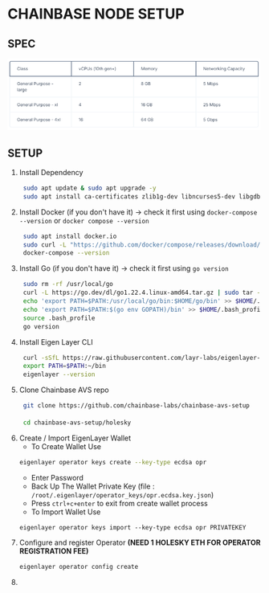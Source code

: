 # CHAINBASE NODE SETUP

## SPEC
![SPECIFICATION](assets/spec.png)


## SETUP
1. Install Dependency
   ```bash
    sudo apt update & sudo apt upgrade -y
    sudo apt install ca-certificates zlib1g-dev libncurses5-dev libgdbm-dev libnss3-dev curl git wget make jq build-essential pkg-config lsb-release libssl-dev libreadline-dev libffi-dev gcc screen unzip lz4 -y
   ```
2. Install Docker (if you don't have it) -> check it first using `docker-compose --version` or `docker compose --version`
   ```bash
    sudo apt install docker.io
    sudo curl -L "https://github.com/docker/compose/releases/download/1.29.2/docker-compose-$(uname -s)-$(uname -m)" -o /usr/local/bin/docker-compose
    docker-compose --version
   ```
3. Install Go (if you don't have it) -> check it first using `go version`
   ```bash
    sudo rm -rf /usr/local/go
    curl -L https://go.dev/dl/go1.22.4.linux-amd64.tar.gz | sudo tar -xzf - -C /usr/local
    echo 'export PATH=$PATH:/usr/local/go/bin:$HOME/go/bin' >> $HOME/.bash_profile
    echo 'export PATH=$PATH:$(go env GOPATH)/bin' >> $HOME/.bash_profile
    source .bash_profile
    go version
   ```
4. Install Eigen Layer CLI
   ```bash
    curl -sSfL https://raw.githubusercontent.com/layr-labs/eigenlayer-cli/master/scripts/install.sh | sh -s
    export PATH=$PATH:~/bin
    eigenlayer --version
   ```
5. Clone Chainbase AVS repo
   ```bash
    git clone https://github.com/chainbase-labs/chainbase-avs-setup

    cd chainbase-avs-setup/holesky
   ```
6. Create / Import EigenLayer Wallet
   - To Create Wallet Use
   ```bash
   eigenlayer operator keys create --key-type ecdsa opr
   ```
     - Enter Password
     - Back Up The Wallet Private Key (file : `/root/.eigenlayer/operator_keys/opr.ecdsa.key.json`)
     - Press `ctrl+c+enter` to exit from create wallet process
   - To Import Wallet Use
   ```
   eigenlayer operator keys import --key-type ecdsa opr PRIVATEKEY
   ```
7. Configure and register Operator **(NEED 1 HOLESKY ETH FOR OPERATOR REGISTRATION FEE)**
   ```bash
   eigenlayer operator config create
   ```
8. 